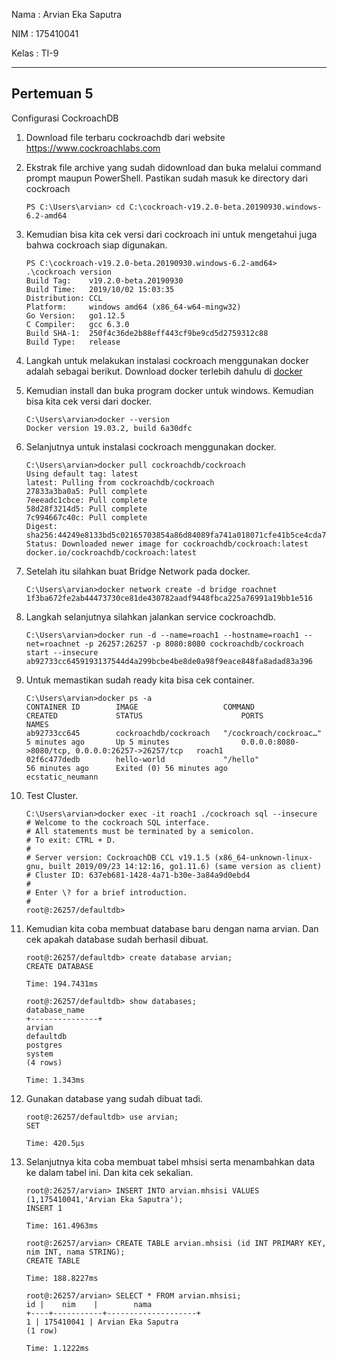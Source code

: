 Nama	: Arvian Eka Saputra

NIM		: 175410041

Kelas	: TI-9
________________________________________
## Pertemuan 5

Configurasi CockroachDB

1. Download file terbaru cockroachdb dari website https://www.cockroachlabs.com

2. Ekstrak file archive yang sudah didownload dan buka melalui command prompt maupun PowerShell. Pastikan sudah masuk ke directory dari cockroach

    ```
    PS C:\Users\arvian> cd C:\cockroach-v19.2.0-beta.20190930.windows-6.2-amd64
    ```

3. Kemudian bisa kita cek versi dari cockroach ini untuk mengetahui juga bahwa cockroach siap digunakan.

    ```
    PS C:\cockroach-v19.2.0-beta.20190930.windows-6.2-amd64> .\cockroach version
    Build Tag:    v19.2.0-beta.20190930
    Build Time:   2019/10/02 15:03:35
    Distribution: CCL
    Platform:     windows amd64 (x86_64-w64-mingw32)
    Go Version:   go1.12.5
    C Compiler:   gcc 6.3.0
    Build SHA-1:  250f4c36de2b88eff443cf9be9cd5d2759312c88
    Build Type:   release
    ```

4. Langkah untuk melakukan instalasi cockroach menggunakan docker adalah sebagai berikut. Download docker terlebih dahulu di [docker](https://docs.docker.com/docker-for-windows/install/)

6. Kemudian install dan buka program docker untuk windows. Kemudian bisa kita cek versi dari docker.
    ```
    C:\Users\arvian>docker --version
    Docker version 19.03.2, build 6a30dfc
    ```

7. Selanjutnya untuk instalasi cockroach menggunakan docker.

	```
	C:\Users\arvian>docker pull cockroachdb/cockroach
	Using default tag: latest
	latest: Pulling from cockroachdb/cockroach
	27833a3ba0a5: Pull complete
	7eeeadc1cbce: Pull complete
	58d28f3214d5: Pull complete
	7c994667c40c: Pull complete
	Digest: sha256:44249e8133bd5c02165703854a86d84089fa741a018071cfe41b5ce4cda7ac39
	Status: Downloaded newer image for cockroachdb/cockroach:latest
	docker.io/cockroachdb/cockroach:latest
	```

7. Setelah itu silahkan buat Bridge Network pada docker.

	```
	C:\Users\arvian>docker network create -d bridge roachnet
	1f3ba672fe2ab44473730ce81de430782aadf9448fbca225a76991a19bb1e516
	```

8. Langkah selanjutnya silahkan jalankan service cockroachdb.

	```
	C:\Users\arvian>docker run -d --name=roach1 --hostname=roach1 --net=roachnet -p 26257:26257 -p 8080:8080 cockroachdb/cockroach start --insecure
	ab92733cc6459193137544d4a299bcbe4be8de0a98f9eace848fa8adad83a396
	```

9. Untuk memastikan sudah ready kita bisa cek container.

	```
	C:\Users\arvian>docker ps -a
	CONTAINER ID        IMAGE                   COMMAND                  CREATED             STATUS                      PORTS                                              NAMES
	ab92733cc645        cockroachdb/cockroach   "/cockroach/cockroac…"   5 minutes ago       Up 5 minutes                0.0.0.0:8080->8080/tcp, 0.0.0.0:26257->26257/tcp   roach1
	02f6c477dedb        hello-world             "/hello"                 56 minutes ago      Exited (0) 56 minutes ago                                                      ecstatic_neumann
	```

10. Test Cluster.
    ```
    C:\Users\arvian>docker exec -it roach1 ./cockroach sql --insecure
    # Welcome to the cockroach SQL interface.
    # All statements must be terminated by a semicolon.
    # To exit: CTRL + D.
    #
    # Server version: CockroachDB CCL v19.1.5 (x86_64-unknown-linux-gnu, built 2019/09/23 14:12:16, go1.11.6) (same version as client)
    # Cluster ID: 637eb681-1428-4a71-b30e-3a84a9d0ebd4
    #
    # Enter \? for a brief introduction.
    #
    root@:26257/defaultdb>
    ```

11. Kemudian kita coba membuat database baru dengan nama arvian. Dan cek apakah database sudah berhasil dibuat.

	```
	root@:26257/defaultdb> create database arvian;
    CREATE DATABASE

    Time: 194.7431ms

    root@:26257/defaultdb> show databases;
    database_name
    +---------------+
    arvian
    defaultdb
    postgres
    system
    (4 rows)

    Time: 1.343ms
	```

12. Gunakan database yang sudah dibuat tadi.
    ```
    root@:26257/defaultdb> use arvian;
    SET

    Time: 420.5µs
    ```

13. Selanjutnya kita coba membuat tabel mhsisi serta menambahkan data ke dalam tabel ini. Dan kita cek sekalian.
    ```
    root@:26257/arvian> INSERT INTO arvian.mhsisi VALUES (1,175410041,'Arvian Eka Saputra');
    INSERT 1

    Time: 161.4963ms

    root@:26257/arvian> CREATE TABLE arvian.mhsisi (id INT PRIMARY KEY, nim INT, nama STRING);
    CREATE TABLE

    Time: 188.8227ms

    root@:26257/arvian> SELECT * FROM arvian.mhsisi;
    id |    nim    |        nama
    +----+-----------+--------------------+
    1 | 175410041 | Arvian Eka Saputra
    (1 row)

    Time: 1.1222ms
    ```
